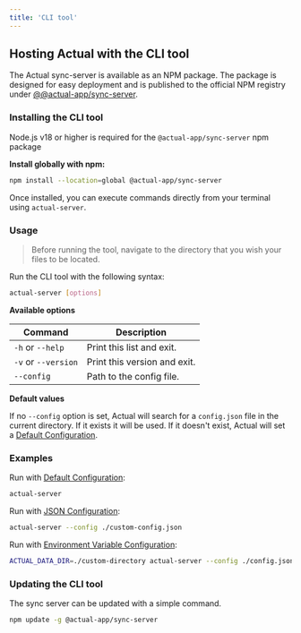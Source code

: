 ```yaml
---
title: 'CLI tool'
---
```


## Hosting Actual with the CLI tool

The Actual sync-server is available as an NPM package. The package is designed for easy deployment and is published to the official NPM registry under [@@actual-app/sync-server](https://www.npmjs.com/package/@actual-app/sync-server).

### Installing the CLI tool

Node.js v18 or higher is required for the `@actual-app/sync-server` npm package

**Install globally with npm:**

```bash
npm install --location=global @actual-app/sync-server
```

Once installed, you can execute commands directly from your terminal using `actual-server`.

### Usage

> Before running the tool, navigate to the directory that you wish your files to be located.

Run the CLI tool with the following syntax:

```bash
actual-server [options]
```

**Available options**

| Command             | Description                  |
| ------------------- | ---------------------------- |
| `-h` or `--help`    | Print this list and exit.    |
| `-v` or `--version` | Print this version and exit. |
| `--config`          | Path to the config file.     |

**Default values**

If no `--config` option is set, Actual will search for a `config.json` file in the current directory. If it exists it will be used. If it doesn't exist, Actual will set a [Default Configuration](../config/index.md).


### Examples

Run with [Default Configuration](../config/index.md):

```bash
actual-server
```

Run with [JSON Configuration](../config/index.md):

```bash
actual-server --config ./custom-config.json
```

Run with [Environment Variable Configuration](../config/index.md):

```bash
ACTUAL_DATA_DIR=./custom-directory actual-server --config ./config.json
```

### Updating the CLI tool

The sync server can be updated with a simple command.

```bash
npm update -g @actual-app/sync-server
```
